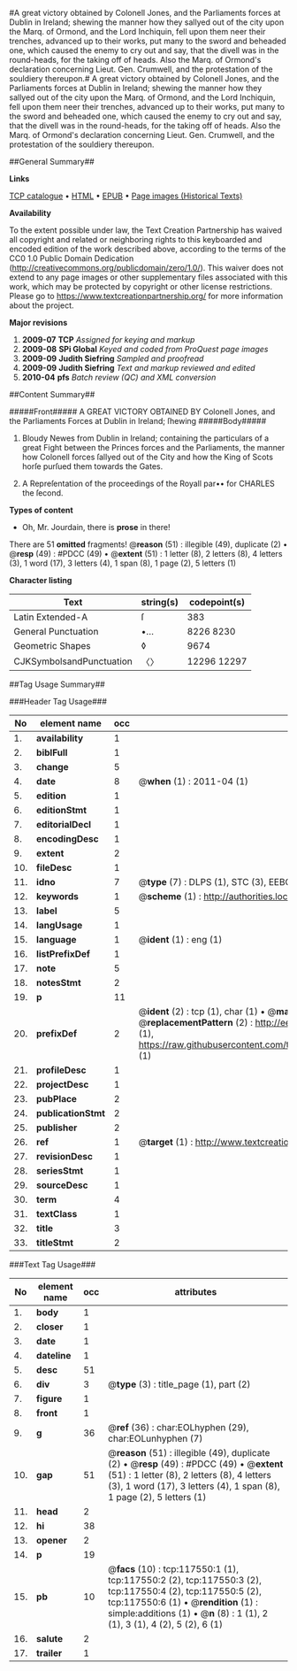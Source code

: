 #A great victory obtained by Colonell Jones, and the Parliaments forces at Dublin in Ireland; shewing the manner how they sallyed out of the city upon the Marq. of Ormond, and the Lord Inchiquin, fell upon them neer their trenches, advanced up to their works, put many to the sword and beheaded one, which caused the enemy to cry out and say, that the divell was in the round-heads, for the taking off of heads. Also the Marq. of Ormond's declaration concerning Lieut. Gen. Crumwell, and the protestation of the souldiery thereupon.#
A great victory obtained by Colonell Jones, and the Parliaments forces at Dublin in Ireland; shewing the manner how they sallyed out of the city upon the Marq. of Ormond, and the Lord Inchiquin, fell upon them neer their trenches, advanced up to their works, put many to the sword and beheaded one, which caused the enemy to cry out and say, that the divell was in the round-heads, for the taking off of heads. Also the Marq. of Ormond's declaration concerning Lieut. Gen. Crumwell, and the protestation of the souldiery thereupon.

##General Summary##

**Links**

[TCP catalogue](http://www.ota.ox.ac.uk/tcp/)  • 
[HTML](http://tei.it.ox.ac.uk/tcp/Texts-HTML/free/A85/A85631.html)  • 
[EPUB](http://tei.it.ox.ac.uk/tcp/Texts-EPUB/free/A85/A85631.epub) • 
[Page images (Historical Texts)](https://historicaltexts.jisc.ac.uk/eebo-99865311e)

**Availability**

To the extent possible under law, the Text Creation Partnership has waived all copyright and related or neighboring rights to this keyboarded and encoded edition of the work described above, according to the terms of the CC0 1.0 Public Domain Dedication (http://creativecommons.org/publicdomain/zero/1.0/). This waiver does not extend to any page images or other supplementary files associated with this work, which may be protected by copyright or other license restrictions. Please go to https://www.textcreationpartnership.org/ for more information about the project.

**Major revisions**

1. __2009-07__ __TCP__ *Assigned for keying and markup*
1. __2009-08__ __SPi Global__ *Keyed and coded from ProQuest page images*
1. __2009-09__ __Judith Siefring__ *Sampled and proofread*
1. __2009-09__ __Judith Siefring__ *Text and markup reviewed and edited*
1. __2010-04__ __pfs__ *Batch review (QC) and XML conversion*

##Content Summary##

#####Front#####
A GREAT VICTORY OBTAINED BY Colonell Jones,
and the Parliaments Forces at Dublin in Ireland; ſhewing
#####Body#####

1. Bloudy Newes from Dublin in Ireland;
containing the particulars of a great Fight between the Princes forces and the
Parliaments, the manner how Colonell forces ſallyed out of the City and how
the King of Scots horſe purſued them towards the Gates.

1. A Repreſentation of the proceedings of the Royall par•• for
CHARLES the ſecond.

**Types of content**

  * Oh, Mr. Jourdain, there is **prose** in there!

There are 51 **omitted** fragments! 
 @__reason__ (51) : illegible (49), duplicate (2)  •  @__resp__ (49) : #PDCC (49)  •  @__extent__ (51) : 1 letter (8), 2 letters (8), 4 letters (3), 1 word (17), 3 letters (4), 1 span (8), 1 page (2), 5 letters (1)

**Character listing**


|Text|string(s)|codepoint(s)|
|---|---|---|
|Latin Extended-A|ſ|383|
|General Punctuation|•…|8226 8230|
|Geometric Shapes|◊|9674|
|CJKSymbolsandPunctuation|〈〉|12296 12297|

##Tag Usage Summary##

###Header Tag Usage###

|No|element name|occ|attributes|
|---|---|---|---|
|1.|__availability__|1||
|2.|__biblFull__|1||
|3.|__change__|5||
|4.|__date__|8| @__when__ (1) : 2011-04 (1)|
|5.|__edition__|1||
|6.|__editionStmt__|1||
|7.|__editorialDecl__|1||
|8.|__encodingDesc__|1||
|9.|__extent__|2||
|10.|__fileDesc__|1||
|11.|__idno__|7| @__type__ (7) : DLPS (1), STC (3), EEBO-CITATION (1), PROQUEST (1), VID (1)|
|12.|__keywords__|1| @__scheme__ (1) : http://authorities.loc.gov/ (1)|
|13.|__label__|5||
|14.|__langUsage__|1||
|15.|__language__|1| @__ident__ (1) : eng (1)|
|16.|__listPrefixDef__|1||
|17.|__note__|5||
|18.|__notesStmt__|2||
|19.|__p__|11||
|20.|__prefixDef__|2| @__ident__ (2) : tcp (1), char (1)  •  @__matchPattern__ (2) : ([0-9\-]+):([0-9IVX]+) (1), (.+) (1)  •  @__replacementPattern__ (2) : http://eebo.chadwyck.com/downloadtiff?vid=$1&page=$2 (1), https://raw.githubusercontent.com/textcreationpartnership/Texts/master/tcpchars.xml#$1 (1)|
|21.|__profileDesc__|1||
|22.|__projectDesc__|1||
|23.|__pubPlace__|2||
|24.|__publicationStmt__|2||
|25.|__publisher__|2||
|26.|__ref__|1| @__target__ (1) : http://www.textcreationpartnership.org/docs/. (1)|
|27.|__revisionDesc__|1||
|28.|__seriesStmt__|1||
|29.|__sourceDesc__|1||
|30.|__term__|4||
|31.|__textClass__|1||
|32.|__title__|3||
|33.|__titleStmt__|2||


###Text Tag Usage###

|No|element name|occ|attributes|
|---|---|---|---|
|1.|__body__|1||
|2.|__closer__|1||
|3.|__date__|1||
|4.|__dateline__|1||
|5.|__desc__|51||
|6.|__div__|3| @__type__ (3) : title_page (1), part (2)|
|7.|__figure__|1||
|8.|__front__|1||
|9.|__g__|36| @__ref__ (36) : char:EOLhyphen (29), char:EOLunhyphen (7)|
|10.|__gap__|51| @__reason__ (51) : illegible (49), duplicate (2)  •  @__resp__ (49) : #PDCC (49)  •  @__extent__ (51) : 1 letter (8), 2 letters (8), 4 letters (3), 1 word (17), 3 letters (4), 1 span (8), 1 page (2), 5 letters (1)|
|11.|__head__|2||
|12.|__hi__|38||
|13.|__opener__|2||
|14.|__p__|19||
|15.|__pb__|10| @__facs__ (10) : tcp:117550:1 (1), tcp:117550:2 (2), tcp:117550:3 (2), tcp:117550:4 (2), tcp:117550:5 (2), tcp:117550:6 (1)  •  @__rendition__ (1) : simple:additions (1)  •  @__n__ (8) : 1 (1), 2 (1), 3 (1), 4 (2), 5 (2), 6 (1)|
|16.|__salute__|2||
|17.|__trailer__|1||
